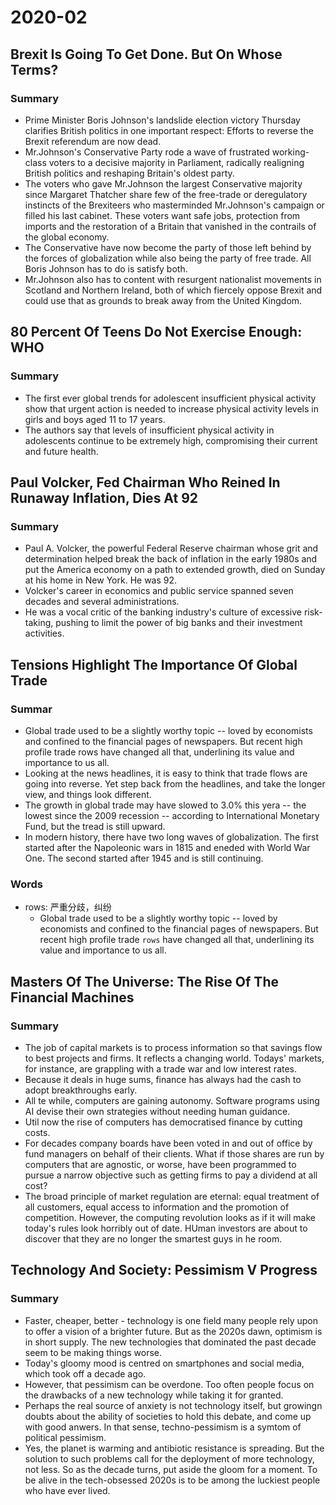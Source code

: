 # 2020-02

## Brexit Is Going To Get Done. But On Whose Terms?

### Summary

- Prime Minister Boris Johnson's landslide election victory Thursday clarifies British politics in one important respect: Efforts to reverse the Brexit referendum are now dead.
- Mr.Johnson's Conservative Party rode a wave of frustrated working-class voters to a decisive majority in Parliament, radically realigning British politics and reshaping Britain's oldest party.
- The voters who gave Mr.Johnson the largest Conservative majority since Margaret Thatcher share few of the free-trade or deregulatory instincts of the Brexiteers who masterminded Mr.Johnson's campaign or filled his last cabinet. These voters want safe jobs, protection from imports and the restoration of a Britain that vanished in the contrails of the global economy.
- The Conservative have now become the party of those left behind by the forces of globalization while also being the party of free trade. All Boris Johnson has to do is satisfy both.
- Mr.Johnson also has to content with resurgent nationalist movements in Scotland and Northern Ireland, both of which fiercely oppose Brexit and could use that as grounds to break away from the United Kingdom.

## 80 Percent Of Teens Do Not Exercise Enough: WHO

### Summary

- The first ever global trends for adolescent insufficient physical activity show that urgent action is needed to increase physical activity levels in girls and boys aged 11 to 17 years.
- The authors say that levels of insufficient physical activity in adolescents continue to be extremely high, compromising their current and future health.

## Paul Volcker, Fed Chairman Who Reined In Runaway Inflation, Dies At 92

### Summary

- Paul A. Volcker, the powerful Federal Reserve chairman whose grit and determination helped break the back of inflation in the early 1980s and put the America economy on a path to extended growth, died on Sunday at his home in New York. He was 92.
- Volcker's career in economics and public service spanned seven decades and several administrations.
- He was a vocal critic of the banking industry's culture of excessive risk-taking, pushing to limit the power of big banks and their investment activities.

## Tensions Highlight The Importance Of Global Trade

### Summar

- Global trade used to be a slightly worthy topic -- loved by economists and confined to the financial pages of newspapers. But recent high profile trade rows have changed all that, underlining its value and importance to us all.
- Looking at the news headlines, it is easy to think that trade flows are going into reverse. Yet step back from the headlines, and take the longer view, and things look different.
- The growth in global trade may have slowed to 3.0% this yera -- the lowest since the 2009 recession -- according to International Monetary Fund, but the tread is still upward.
- In modern history, there have two long waves of globalization. The first started after the Napoleonic wars in 1815 and eneded with World War One. The second started after 1945 and is still continuing.

### Words

- rows: 严重分歧，纠纷
  - Global trade used to be a slightly worthy topic -- loved by economists and confined to the financial pages of newspapers. But recent high profile trade `rows` have changed all that, underlining its value and importance to us all.

## Masters Of The Universe: The Rise Of The Financial Machines

### Summary

- The job of capital markets is to process information so that savings flow to best projects and firms. It reflects a changing world. Todays' markets, for instance, are grappling with a trade war and low interest rates.
- Because it deals in huge sums, finance has always had the cash to adopt breakthroughs early.
- All te while, computers are gaining autonomy. Software programs using AI devise their own strategies without needing human guidance.
- Util now the rise of computers has democratised finance by cutting costs.
- For decades company boards have been voted in and out of office by fund managers on behalf of their clients. What if those shares are run by computers that are agnostic, or worse, have been programmed to pursue a narrow objective such as getting firms to pay a dividend at all cost?
- The broad principle of market regulation are eternal: equal treatment of all customers, equal access to information and the promotion of competition. However, the computing revolution looks as if it will make today's rules look horribly out of date. HUman investors are about to discover that they are no longer the smartest guys in he room.

## Technology And Society: Pessimism V Progress

### Summary

- Faster, cheaper, better - technology is one field many people rely upon to offer a vision of a brighter future. But as the 2020s dawn, optimism is in short supply. The new technologies that dominated the past decade seem to be making things worse.
- Today's gloomy mood is centred on smartphones and social media, which took off a decade ago.
- However, that pessimism can be overdone. Too often people focus on the drawbacks of a new technology while taking it for granted.
- Perhaps the real source of anxiety is not technology itself, but growingn doubts about the ability of societies to hold this debate, and come up with good anwers. In that sense, techno-pessimism is a symtom of political pessimism.
- Yes, the planet is warming and antibiotic resistance is spreading. But the solution to such problems call for the deployment of more technology, not less. So as the decade turns, put aside the gloom for a moment. To be alive in the tech-obsessed 2020s is to be among the luckiest people who have ever lived.

